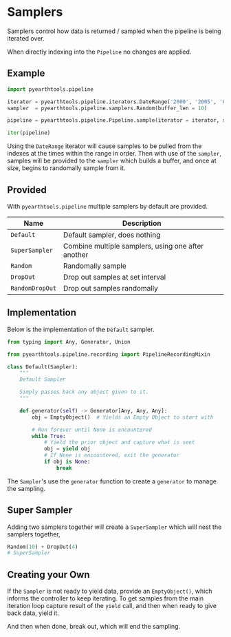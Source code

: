 # Samplers

Samplers control how data is returned / sampled when the pipeline is being iterated over. 

When directly indexing into the `Pipeline` no changes are applied.

## Example

```python
import pyearthtools.pipeline

iterator = pyearthtools.pipeline.iterators.DateRange('2000', '2005', '6 hours')
sampler  = pyearthtools.pipeline.samplers.Random(buffer_len = 10)

pipeline = pyearthtools.pipeline.Pipeline.sample(iterator = iterator, sampler = sampler)

iter(pipeline)
```

Using the `DateRange` iterator will cause samples to be pulled from the indexes at the times within the range in order. Then with use of the `sampler`, samples will be provided to the `sampler` which builds a buffer, and once at size, begins to randomally sample from it.

## Provided

With `pyearthtools.pipeline` multiple samplers by default are provided.

| Name | Description |
| ---- | ----------- |
| `Default` | Default sampler, does nothing |
| `SuperSampler` | Combine multiple samplers, using one after another |
| `Random` | Randomally sample |
| `DropOut` | Drop out samples at set interval |
| `RandomDropOut` | Drop out samples randomally |


## Implementation

Below is the implementation of the `Default` sampler.

```python
from typing import Any, Generator, Union

from pyearthtools.pipeline.recording import PipelineRecordingMixin

class Default(Sampler):
    """
    Default Sampler

    Simply passes back any object given to it.
    """

    def generator(self) -> Generator[Any, Any, Any]:
        obj = EmptyObject()  # Yields an Empty Object to start with

        # Run forever until None is encountered
        while True:
            # Yield the prior object and capture what is sent
            obj = yield obj
            # If None is encountered, exit the generator
            if obj is None:
                break
```

The `Sampler`'s use the `generator` function to create a `generator` to manage the sampling. 

## Super Sampler

Adding two samplers together will create a `SuperSampler` which will nest the samplers together,

```python
Random(10) + DropOut(4)
# SuperSampler
```


## Creating your Own

If the `Sampler` is not ready to yield data, provide an `EmptyObject()`, which informs the controller to keep iterating. To get samples from the main iteration loop capture result of the `yield` call, and then when ready to give back data, yield it.

And then when done, break out, which will end the sampling.
